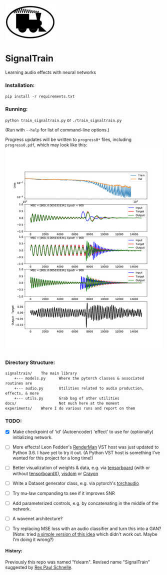![images/stlogo.png](images/stlogo.png)
# SignalTrain

Learning audio effects with neural networks

### Installation:
`pip install -r requirements.txt`

### Running:
`python train_signaltrain.py` or `./train_signaltrain.py`

(Run with `--help` for list of command-line options.)

Progress updates will be written to `progress0*` files, including `progress0.pdf`, which may look like this:
![progress_example.png](images/progress_example.png)

### Directory Structure:
```
signaltrain/    The main library
    +--- models.py      Where the pytorch classes & associated routines are
    +--- audio.py       Utilities related to audio production, effects, & more
    +--- utils.py       Grab bag of other utilities
docs/                   Not much here at the moment
experiments/    Where I do various runs and report on them
```

### TODO:
* [x]  Make checkpoint of 'id' (Autoencoder) 'effect' to use for (optionally) initializing network.
* [ ]  More effects! Leon Fedden's [RenderMan](https://github.com/fedden/RenderMan) VST host was just updated to Python 3.6.  I have yet to try it out. (A Python VST host is something I've wanted for this project for a long time!)
* [ ]  Better visualization of weights & data, e.g. via [tensorboard](https://github.com/yunjey/pytorch-tutorial/tree/master/tutorials/04-utils/tensorboard) (with or without [tensorboardX](https://github.com/lanpa/tensorboard-pytorch)), [visdom](https://github.com/facebookresearch/visdom) or [Crayon](https://github.com/torrvision/crayon)
* [ ]  Write a Dataset generator class, e.g. via pytorch's [torchaudio](https://github.com/pytorch/audio)
* [ ]  Try mu-law companding to see if it improves SNR
* [ ]  Add parameterized controls, e.g. by concatenating in the middle of the network. 
* [ ]  A wavenet architecture? 
* [ ]  Try replacing MSE loss with an audio classifier and turn this into a GAN?  (Note: tried [a simple version of this idea](https://gist.github.com/drscotthawley/f0ecdc49d1c98d20dae26eb115b044b8) which didn't work out. Maybe I'm doing it wrong?) 


#### History:
Previously this repo was named "fxlearn".  Revised name "SignalTrain" suggested by [Rex Paul Schnelle](https://rexmusic.us/).

